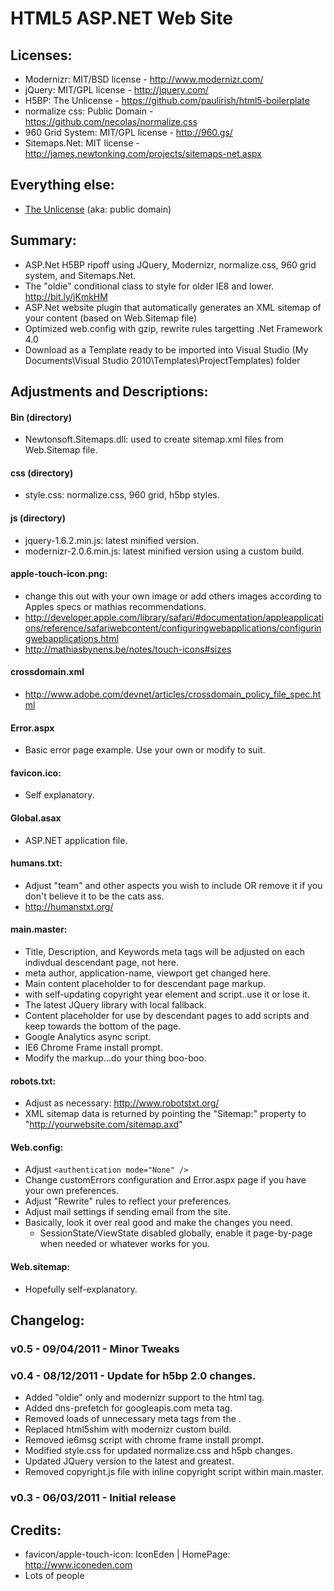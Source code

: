 ﻿HTML5 ASP.NET Web Site
========

## Licenses:
* Modernizr: MIT/BSD license - http://www.modernizr.com/
* jQuery: MIT/GPL license - http://jquery.com/
* H5BP: The Unlicense - https://github.com/paulirish/html5-boilerplate
* normalize css: Public Domain - https://github.com/necolas/normalize.css
* 960 Grid System: MIT/GPL license - http://960.gs/
* Sitemaps.Net: MIT license - http://james.newtonking.com/projects/sitemaps-net.aspx

## Everything else:
* [The Unlicense](http://unlicense.org) (aka: public domain) 


## Summary:
* ASP.Net H5BP ripoff using JQuery, Modernizr, normalize.css, 960 grid system, and Sitemaps.Net.
* The "oldie" conditional <html> class to style for older IE8 and lower. http://bit.ly/jKmkHM 
* ASP.Net website plugin that automatically generates an XML sitemap of your content (based on Web.Sitemap file) 
* Optimized web.config with gzip, rewrite rules targetting .Net Framework 4.0
* Download as a Template ready to be imported into Visual Studio (My Documents\Visual Studio 2010\Templates\ProjectTemplates) folder


## Adjustments and Descriptions:
#### Bin (directory)
* Newtonsoft.Sitemaps.dll: used to create sitemap.xml files from Web.Sitemap file.

#### css (directory)
* style.css: normalize.css, 960 grid, h5bp styles.

#### js (directory)
* jquery-1.6.2.min.js: latest minified version.
* modernizr-2.0.6.min.js: latest minified version using a custom build.

#### apple-touch-icon.png: 
* change this out with your own image or add others images according to Apples specs or mathias recommendations.
* http://developer.apple.com/library/safari/#documentation/appleapplications/reference/safariwebcontent/configuringwebapplications/configuringwebapplications.html
* http://mathiasbynens.be/notes/touch-icons#sizes

#### crossdomain.xml
* http://www.adobe.com/devnet/articles/crossdomain_policy_file_spec.html

#### Error.aspx
* Basic error page example. Use your own or modify to suit.

#### favicon.ico: 
* Self explanatory.

#### Global.asax
* ASP.NET application file.

#### humans.txt: 
* Adjust "team" and other aspects you wish to include OR remove it if you don't believe it to be the cats ass.
* http://humanstxt.org/

#### main.master: 
* Title, Description, and Keywords meta tags will be adjusted on each indivdual descendant page, not here.
* meta author, application-name, viewport get changed here.
* Main content placeholder to for descendant page markup.
* <footer> with self-updating copyright year element and script..use it or lose it.
* The latest JQuery library with local fallback.
* Content placeholder for use by descendant pages to add scripts and keep towards the bottom of the page.
* Google Analytics async script.
* IE6 Chrome Frame install prompt.
* Modify the markup...do your thing boo-boo.

#### robots.txt: 
* Adjust as necessary: http://www.robotstxt.org/
* XML sitemap data is returned by pointing the "Sitemap:" property to "http://yourwebsite.com/sitemap.axd"

#### Web.config: 
* Adjust `<authentication mode="None" />` 
* Change customErrors configuration and Error.aspx page if you have your own preferences.
* Adjust "Rewrite" rules to reflect your preferences.
* Adjust mail settings if sending email from the site.
* Basically, look it over real good and make the changes you need.
	- SessionState/ViewState disabled globally, enable it page-by-page when needed or whatever works for you.

#### Web.sitemap: 
* Hopefully self-explanatory.


## Changelog:
### v0.5 - 09/04/2011 - Minor Tweaks

### v0.4 - 08/12/2011 - Update for h5bp 2.0 changes.
* Added "oldie" only and modernizr support to the html tag.
* Added dns-prefetch for googleapis.com meta tag.
* Removed loads of unnecessary meta tags from the <head>.
* Replaced html5shim with modernizr custom build.
* Removed ie6msg script with chrome frame install prompt.
* Modified style.css for updated normalize.css and h5pb changes.
* Updated JQuery version to the latest and greatest.
* Removed copyright.js file with inline copyright script within main.master.

### v0.3 - 06/03/2011 - Initial release


## Credits:
* favicon/apple-touch-icon: IconEden | HomePage: http://www.iconeden.com
* Lots of people